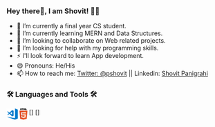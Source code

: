 ### Hey there👋, I am Shovit! 👦🏻

  
- 🔭 I’m currently a final year CS student.
- 🌱 I’m currently learning MERN and Data Structures.
- 👯 I’m looking to collaborate on Web related projects.
- 🤔 I’m looking for help with my programming skills.
- ⚡ I'll look forward to learn App development.
- 😄 Pronouns: He/His
- 📫 How to reach me: [Twitter: @pshovit](https://twitter.com/pshovit) || Linkedin: [Shovit Panigrahi](https://www.linkedin.com/in/shovit-panigrahi-profile/)

### 🛠 Languages and Tools 🛠
[<img align="left" alt="Visual Studio Code" width="26px" src="https://raw.githubusercontent.com/github/explore/80688e429a7d4ef2fca1e82350fe8e3517d3494d/topics/visual-studio-code/visual-studio-code.png" />]
[<img align="left" alt="HTML5" width="26px" src="https://raw.githubusercontent.com/github/explore/80688e429a7d4ef2fca1e82350fe8e3517d3494d/topics/html/html.png" />]

